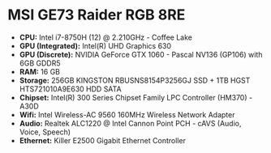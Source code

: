 # MSI GE73 Raider RGB 8RE
- **CPU:** Intel i7-8750H (12) @ 2.210GHz - Coffee Lake
- **GPU (Integrated):** Intel(R) UHD Graphics 630
- **GPU (Discrete):** NVIDIA GeForce GTX 1060 - Pascal NV136 (GP106) with 6GB GDDR5
- **RAM:** 16 GB
- **Storage:** 256GB KINGSTON RBUSNS8154P3256GJ SSD + 1TB HGST HTS721010A9E630 HDD SATA
- **Chipset:** Intel(R) 300 Series Chipset Family LPC Controller (HM370) - A30D
- **Wifi:** Intel Wireless-AC 9560 160MHz Wireless Network Adapter
- **Audio:** Realtek ALC1220 @ Intel Cannon Point PCH - cAVS (Audio, Voice, Speech)
- **Ethernet:** Killer E2500 Gigabit Ethernet Controller
